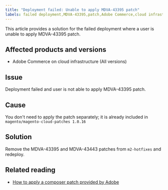 ```yaml
---
title: "Deployment failed: Unable to apply MDVA-43395 patch"
labels: failed deployment,MDVA-43395,patch,Adobe Commerce,cloud infrastructure,m2-hotfixes,magento/magento-cloud-patches 1.0.16
---
```


This article provides a solution for the failed deployment where a user is unable to apply MDVA-43395 patch.

## Affected products and versions

* Adobe Commerce on cloud infrastructure (All versions)

## Issue

Deployment failed and user is not able to apply MDVA-43395 patch.

## Cause

You don't need to apply the patch separately; it is already included in `magento/magento-cloud-patches 1.0.16`

## Solution

Remove the MDVA-43395 and MDVA-43443 patches from `m2-hotfixes` and redeploy.

## Related reading

* [How to apply a composer patch provided by Adobe](https://support.magento.com/hc/en-us/articles/360028367731)
